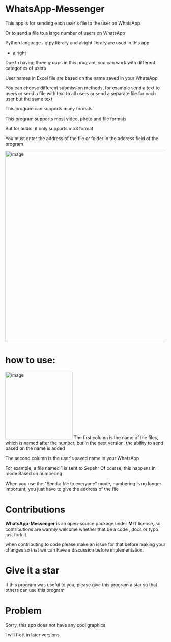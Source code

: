 # WhatsApp-Messenger


This app is for sending each user's file to the user on WhatsApp


Or to send a file to a large number of users on WhatsApp

Python language ، qtpy library and alright library are used in this app


- [alright](https://github.com/Kalebu/alright)


Due to having three groups in this program, you can work with different categories of users


User names in Excel file are based on the name saved in your WhatsApp


You can choose different submission methods, for example send a text to users or send a file with text to all users or send a separate file for each user but the same text


This program can supports many formats 

This program supports most video, photo and file formats

But for audio, it only supports mp3 format

You must enter the address of the file or folder in the address field of the program

<img width="599" alt="image" src="https://user-images.githubusercontent.com/83414472/167010771-41763cf1-9eeb-484c-af1d-3eed5910c6a1.png">


# how to use:

<img width="211" alt="image" src="https://user-images.githubusercontent.com/83414472/160900790-282315d7-0079-4f16-b5eb-1b24b527b6d4.png">
The first column is the name of the files, which is named after the number, but in the next version, the ability to send based on the name is added


The second column is the user's saved name in your WhatsApp

For example, a file named 1 is sent to Sepehr
Of course, this happens in mode Based on numbering


When you use the "Send a file to everyone" mode, numbering is no longer important, you just have to give the address of the file

# Contributions

**WhatsApp-Messenger** is an open-source package under **MIT** license, so contributions are warmly welcome whether that be a code , docs or typo just fork it.

when contributing to code please make an issue for that before making your changes so that we can have a discussion before implementation.

# Give it a star

If this program was useful to you, please give this program a star so that others can use this program



# Problem
Sorry, this app does not have any cool graphics

I will fix it in later versions


